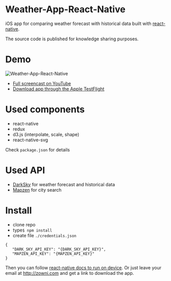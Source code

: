 # Weather-App-React-Native

iOS app for comparing weather forecast with historical data built with [react-native](https://facebook.github.io/react-native/).

The source code is published for knowledge sharing purposes.

# Demo
![Weather-App-React-Native](http://i.giphy.com/Ow17HWlGTmtfG.gif)

* [Full screencast on YouTube](https://www.youtube.com/watch?v=Z0eKfLKoo7w)
* [Download app through the Apple TestFlight](http://zowni.com)

# Used components

* react-native
* redux
* d3.js (interpolate, scale, shape)
* react-native-svg

Check `package.json` for details  

# Used API

* [DarkSky](https://darksky.net/dev/) for weather forecast and historical data
* [Mapzen](https://mapzen.com/developers/sign_in) for city search

# Install

* clone repo
* type`$ npm install`
* create file `./credentials.json`    

```
{
   "DARK_SKY_API_KEY": "{DARK_SKY_API_KEY}",
   "MAPZEN_API_KEY": "{MAPZEN_API_KEY}"
}
```

Then you can follow [react-native docs to run on device](https://facebook.github.io/react-native/docs/running-on-device-ios.html#content). Or just leave your email at http://zowni.com and get a link to download the app.
